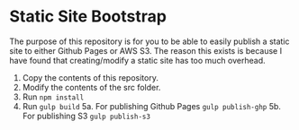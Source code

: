 # Static Site Bootstrap

The purpose of this repository is for you to be able to easily publish a static site to either Github Pages or AWS S3.  The reason this exists is because I have found that creating/modify a static site has too much overhead.

1. Copy the contents of this repository.
2. Modify the contents of the src folder.
3. Run ```npm install```
4. Run ```gulp build```
5a. For publishing Github Pages ```gulp publish-ghp```
5b. For publishing S3 ```gulp publish-s3```

